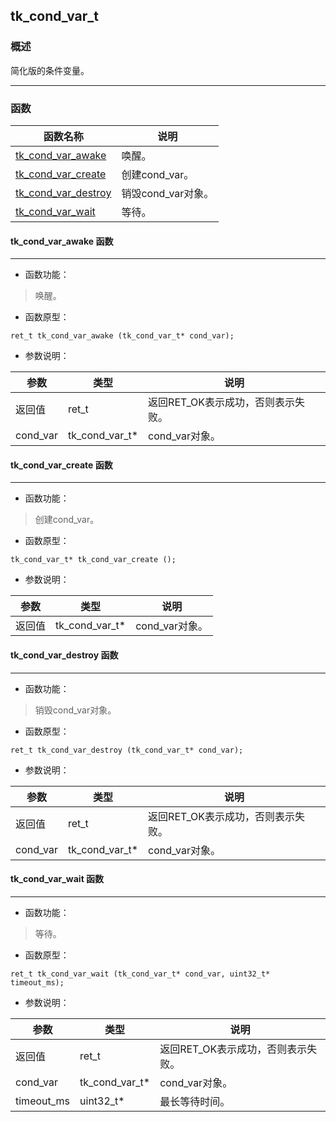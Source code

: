 ## tk\_cond\_var\_t
### 概述
简化版的条件变量。

----------------------------------
### 函数
<p id="tk_cond_var_t_methods">

| 函数名称 | 说明 | 
| -------- | ------------ | 
| <a href="#tk_cond_var_t_tk_cond_var_awake">tk\_cond\_var\_awake</a> | 唤醒。 |
| <a href="#tk_cond_var_t_tk_cond_var_create">tk\_cond\_var\_create</a> | 创建cond_var。 |
| <a href="#tk_cond_var_t_tk_cond_var_destroy">tk\_cond\_var\_destroy</a> | 销毁cond_var对象。 |
| <a href="#tk_cond_var_t_tk_cond_var_wait">tk\_cond\_var\_wait</a> | 等待。 |
#### tk\_cond\_var\_awake 函数
-----------------------

* 函数功能：

> <p id="tk_cond_var_t_tk_cond_var_awake">唤醒。


* 函数原型：

```
ret_t tk_cond_var_awake (tk_cond_var_t* cond_var);
```

* 参数说明：

| 参数 | 类型 | 说明 |
| -------- | ----- | --------- |
| 返回值 | ret\_t | 返回RET\_OK表示成功，否则表示失败。 |
| cond\_var | tk\_cond\_var\_t* | cond\_var对象。 |
#### tk\_cond\_var\_create 函数
-----------------------

* 函数功能：

> <p id="tk_cond_var_t_tk_cond_var_create">创建cond_var。


* 函数原型：

```
tk_cond_var_t* tk_cond_var_create ();
```

* 参数说明：

| 参数 | 类型 | 说明 |
| -------- | ----- | --------- |
| 返回值 | tk\_cond\_var\_t* | cond\_var对象。 |
#### tk\_cond\_var\_destroy 函数
-----------------------

* 函数功能：

> <p id="tk_cond_var_t_tk_cond_var_destroy">销毁cond_var对象。


* 函数原型：

```
ret_t tk_cond_var_destroy (tk_cond_var_t* cond_var);
```

* 参数说明：

| 参数 | 类型 | 说明 |
| -------- | ----- | --------- |
| 返回值 | ret\_t | 返回RET\_OK表示成功，否则表示失败。 |
| cond\_var | tk\_cond\_var\_t* | cond\_var对象。 |
#### tk\_cond\_var\_wait 函数
-----------------------

* 函数功能：

> <p id="tk_cond_var_t_tk_cond_var_wait">等待。


* 函数原型：

```
ret_t tk_cond_var_wait (tk_cond_var_t* cond_var, uint32_t* timeout_ms);
```

* 参数说明：

| 参数 | 类型 | 说明 |
| -------- | ----- | --------- |
| 返回值 | ret\_t | 返回RET\_OK表示成功，否则表示失败。 |
| cond\_var | tk\_cond\_var\_t* | cond\_var对象。 |
| timeout\_ms | uint32\_t* | 最长等待时间。 |
